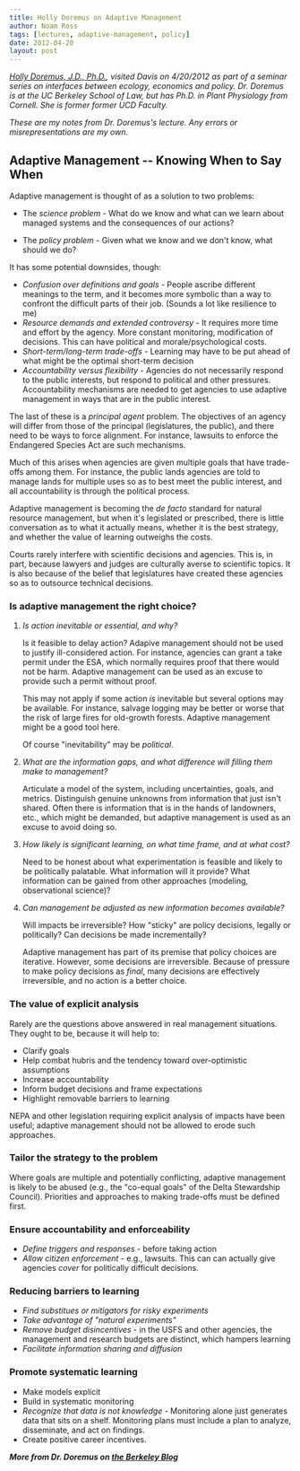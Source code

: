 ```yaml
---
title: Holly Doremus on Adaptive Management
author: Noam Ross
tags: [lectures, adaptive-management, policy]
date: 2012-04-20
layout: post
--- 
```



*[Holly Doremus, J.D.,
Ph.D.](http://www.law.berkeley.edu/php-programs/faculty/facultyProfile.php?facID=5068),
visited Davis on 4/20/2012 as part of a seminar series on interfaces
between ecology, economics and policy. Dr. Doremus is at the UC Berkeley
School of Law, but has Ph.D. in Plant Physiology from Cornell. She is
former former UCD Faculty.*

*These are my notes from Dr. Doremus's lecture. Any errors or
misrepresentations are my own.*

Adaptive Management -- Knowing When to Say When
-----------------------------------------------

Adaptive management is thought of as a solution to two problems:

-   The *science problem* - What do we know and what can we learn about
    managed systems and the consequences of our actions?

-   The *policy problem* - Given what we know and we don't know, what
    should we do?

It has some potential downsides, though:

-   *Confusion over definitions and goals* - People ascribe different
    meanings to the term, and it becomes more symbolic than a way to
    confront the difficult parts of their job. (Sounds a lot like
    resilience to me)
-   *Resource demands and extended controversy* - It requires more time
    and effort by the agency. More constant monitoring, modification of
    decisions. This can have political and morale/psychological costs.
-   *Short-term/long-term trade-offs* - Learning may have to be put
    ahead of what might be the optimal short-term decision
-   *Accountability versus flexibility* - Agencies do not necessarily
    respond to the public interests, but respond to political and other
    pressures. Accountability mechanisms are needed to get agencies to
    use adaptive management in ways that are in the public interest.

The last of these is a *principal agent* problem. The objectives of an
agency will differ from those of the principal (legislatures, the
public), and there need to be ways to force alignment. For instance,
lawsuits to enforce the Endangered Species Act are such mechanisms.

Much of this arises when agencies are given multiple goals that have
trade-offs among them. For instance, the public lands agencies are told
to manage lands for multiple uses so as to best meet the public
interest, and all accountability is through the political process.

Adaptive management is becoming the *de facto* standard for natural
resource management, but when it's legislated or prescribed, there is
little conversation as to what it actually means, whether it is the best
strategy, and whether the value of learning outweighs the costs.

Courts rarely interfere with scientific decisions and agencies. This is,
in part, because lawyers and judges are culturally averse to scientific
topics. It is also because of the belief that legislatures have created
these agencies so as to outsource technical decisions.

### Is adaptive management the right choice?

1.  *Is action inevitable or essential, and why?*

    Is it feasible to delay action? Adapive management should not be
    used to justify ill-considered action. For instance, agencies can
    grant a take permit under the ESA, which normally requires proof
    that there would not be harm. Adaptive management can be used as an
    excuse to provide such a permit without proof.

    This may not apply if some action *is* inevitable but several
    options may be available. For instance, salvage logging may be
    better or worse that the risk of large fires for old-growth forests.
    Adaptive management might be a good tool here.

    Of course "inevitability" may be *political*.

2.  *What are the information gaps, and what difference will filling
    them make to management?*

    Articulate a model of the system, including uncertainties, goals,
    and metrics. Distinguish genuine unknowns from information that just
    isn't shared. Often there is information that is in the hands of
    landowners, etc., which might be demanded, but adaptive management
    is used as an excuse to avoid doing so.

3.  *How likely is significant learning, on what time frame, and at what
    cost?*

    Need to be honest about what experimentation is feasible and likely
    to be politically palatable. What information will it provide? What
    information can be gained from other approaches (modeling,
    observational science)?

4.  *Can management be adjusted as new information becomes available?*

    Will impacts be irreversible? How "sticky" are policy decisions,
    legally or politically? Can decisions be made incrementally?

    Adaptive management has part of its premise that policy choices are
    iterative. However, some decisions are irreversible. Because of
    pressure to make policy decisions as *final*, many decisions are
    effectively irreversible, and no action is a better choice.

### The value of explicit analysis

Rarely are the questions above answered in real management situations.
They ought to be, because it will help to:

-   Clarify goals
-   Help combat hubris and the tendency toward over-optimistic
    assumptions
-   Increase accountability
-   Inform budget decisions and frame expectations
-   Highlight removable barriers to learning

NEPA and other legislation requiring explicit analysis of impacts have
been useful; adaptive management should not be allowed to erode such
approaches.

### Tailor the strategy to the problem

Where goals are multiple and potentially conflicting, adaptive
management is likely to be abused (e.g., the "co-equal goals" of the
Delta Stewardship Council). Priorities and approaches to making
trade-offs must be defined first.

### Ensure accountability and enforceability

-   *Define triggers and responses* - before taking action
-   *Allow citizen enforcement* - e.g., lawsuits. This can can actually
    give agencies *cover* for politically difficult decisions.

### Reducing barriers to learning

-   *Find substitues or mitigators for risky experiments*
-   *Take advantage of "natural experiments"*
-   *Remove budget disincentives* - in the USFS and other agencies, the
    management and research budgets are distinct, which hampers learning
-   *Facilitate information sharing and diffusion*

### Promote systematic learning

-   Make models explicit
-   Build in systematic monitoring
-   *Recognize that data is not knowledge* - Monitoring alone just
    generates data that sits on a shelf. Monitoring plans must include a
    plan to analyze, disseminate, and act on findings.
-   Create positive career incentives.

***More from Dr. Doremus on [the Berkeley
Blog](http://blogs.berkeley.edu/author/hdoremus/)***
